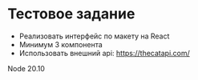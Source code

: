 # Тестовое задание

- Реализовать интерфейс по макету на React
- Минимум 3 компонента
- Использовать внешний api: https://thecatapi.com/

Node 20.10